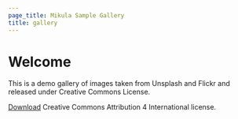 ```yaml
---
page_title: Mikula Sample Gallery
title: gallery
---
```


# Welcome
This is a demo gallery of images taken from Unsplash and Flickr and released under Creative Commons License.

[Download](_user-assets_/Creative_Commons-Attribution_4_International.pdf) Creative Commons Attribution 4 International license.


